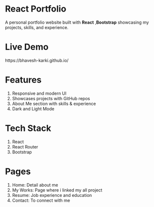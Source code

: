 <h1><b>React Portfolio</b></h1>
A personal portfolio website built with <b>React</b> ,<B>Bootstrap</B> showcasing my projects, skills, and experience. 
<h1><b>Live Demo</b></h1>
https://bhavesh-karki.github.io/
<h1><b>Features</b></h1>
<ol>
  <li>Responsive and modern UI</li>
  <li>Showcases projects with GitHub repos</li>
  <li>About Me section with skills & experience</li>
  <li>Dark and Light Mode</li>
</ol>
<h1><b>Tech Stack</b></h1>
<ol>
  <li>React</li>
  <li>React Router</li>
  <li>Bootstrap</li>
</ol>
<h1><b>Pages</b></h1>
<ol>
  <li>Home: Detail about me </li>
  <li>My Works: Page where i linked my all project </li>
  <li>Resume: Job experience and education</li>
  <li>Contact: To connect with me</li>
</ol>
